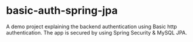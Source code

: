 # basic-auth-spring-jpa

A demo project explaining the backend authentication using Basic http authentication.
The app is secured by using Spring Security & MySQL JPA. 
